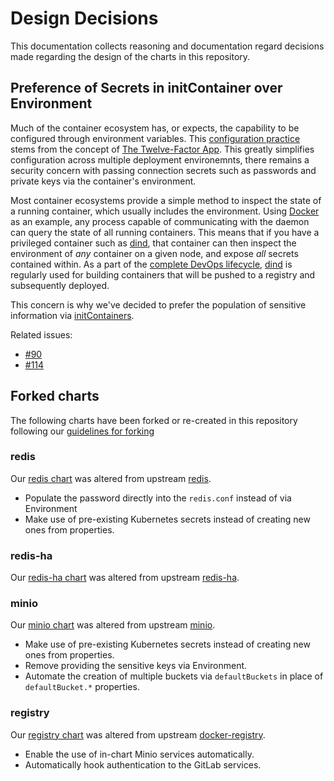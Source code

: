 # Design Decisions

This documentation collects reasoning and documentation regard decisions made
regarding the design of the charts in this repository.

## Preference of Secrets in initContainer over Environment

Much of the container ecosystem has, or expects, the capability to be configured
through environment variables. This [configuration practice](https://12factor.net/config) stems from the concept of [The Twelve-Factor App](https://12factor.net). This
greatly simplifies configuration across multiple deployment environemnts, there
remains a security concern with passing connection secrets such as passwords and
private keys via the container's environment.

Most container ecosystems provide a simple method to inspect the state of a running
container, which usually includes the environment. Using [Docker](https://www.docker.com/)
as an example, any process capable of communicating with the daemon can query the
state of all running containers. This means that if you have a privileged container
such as [dind][], that container can then inspect the environment of _any_ container
on a given node, and expose _all_ secrets contained within.
As a part of the [complete DevOps lifecycle][devops-post], [dind][] is regularly
used for building containers that will be pushed to a registry and subsequently
deployed.

This concern is why we've decided to prefer the population of sensitive information
via [initContainers][].

Related issues:
- [#90](https://gitlab.com/charts/helm.gitlab.io/issues/90)
- [#114](https://gitlab.com/charts/helm.gitlab.io/issues/114)

[dind]: (https://hub.docker.com/r/gitlab/dind/)
[devops-post]: https://about.gitlab.com/2017/10/11/from-dev-to-devops/
[initContainers]: https://kubernetes.io/docs/concepts/workloads/pods/init-containers/

## Forked charts

The following charts have been forked or re-created in this repository following
our [guidelines for forking](../development/README.md#guidelines-for-forking)

### redis

Our [redis chart][] was altered from upstream [redis][].

- Populate the password directly into the `redis.conf` instead of via Environment
- Make use of pre-existing Kubernetes secrets instead of creating new ones from properties.

[redis chart]: ../../charts/redis
[redis]: https://github.com/kubernetes/charts/tree/master/stable/redis

### redis-ha

Our [redis-ha chart][] was altered from upstream [redis-ha][].

[redis-ha chart]: ../../charts/redis-ha
[redis-ha]: https://github.com/kubernetes/charts/tree/master/stable/redis-ha

### minio

Our [minio chart][] was altered from upstream [minio][].

- Make use of pre-existing Kubernetes secrets instead of creating new ones from properties.
- Remove providing the sensitive keys via Environment.
- Automate the creation of multiple buckets via `defaultBuckets` in place of
`defaultBucket.*` properties.

[minio chart]: ../../charts/minio
[minio]: https://github.com/kubernetes/charts/tree/master/stable/minio

### registry

Our [registry chart][] was altered from upstream [docker-registry][].

- Enable the use of in-chart Minio services automatically.
- Automatically hook authentication to the GitLab services.

[registry chart]: ../../charts/registry
[docker-registry]: https://github.com/kubernetes/charts/tree/master/stable/docker-registry
